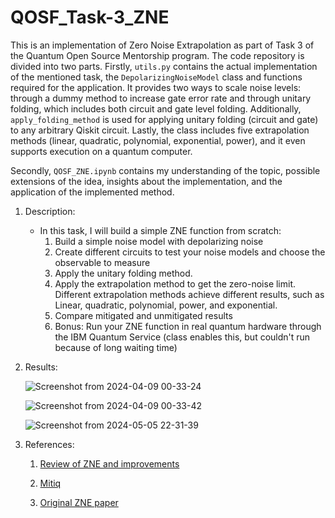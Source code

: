 # QOSF_Task-3_ZNE
This is an implementation of Zero Noise Extrapolation as part of Task 3 of the Quantum Open Source Mentorship program. The code repository is divided into two parts. Firstly, `utils.py` contains the actual implementation of the mentioned task, the `DepolarizingNoiseModel` class and functions required for the application. It provides two ways to scale noise levels: through a dummy method to increase gate error rate and through unitary folding, which includes both circuit and gate level folding. Additionally, `apply_folding_method` is used for applying unitary folding (circuit and gate) to any arbitrary Qiskit circuit. Lastly, the class includes five extrapolation methods (linear, quadratic, polynomial, exponential, power), and it even supports execution on a quantum computer.

Secondly, `QOSF_ZNE.ipynb` contains my understanding of the topic, possible extensions of the idea, insights about the implementation, and the application of the implemented method.

1. Description:
    * In this task, I will build a simple ZNE function from scratch:
      1) Build a simple noise model with depolarizing noise
      2) Create different circuits to test your noise models and choose the observable to measure
      3) Apply the unitary folding method.
      4) Apply the extrapolation method to get the zero-noise limit. Different extrapolation methods achieve different results, such as Linear, quadratic, polynomial, power, and exponential.
      5) Compare mitigated and unmitigated results
      6) Bonus: Run your ZNE function in real quantum hardware through the IBM Quantum Service (class enables this, but couldn't run because of long waiting time)


2. Results:

   ![Screenshot from 2024-04-09 00-33-24](https://github.com/Hirmay/QOSF_Task-3_ZNE/assets/56473003/81e6e6bf-8c84-47e3-88cf-0b2679251292)

   ![Screenshot from 2024-04-09 00-33-42](https://github.com/Hirmay/QOSF_Task-3_ZNE/assets/56473003/3abe1518-fa89-42a8-b5bb-e94e45d1ebfa)
   
   ![Screenshot from 2024-05-05 22-31-39](https://github.com/Hirmay/QOSF_Task-3_ZNE/assets/56473003/eea5c985-2b13-4356-8487-0ae7513c1424)


4. References:
   1. [Review of ZNE and improvements](https://arxiv.org/abs/2005.10921)
   
   2. [Mitiq](https://mitiq.readthedocs.io/en/stable/guide/zne-5-theory.html)

   3. [Original ZNE paper](https://arxiv.org/abs/1611.09301) 
   
